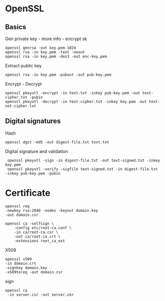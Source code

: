 # OpenSSL
## Basics
Gen private key - more info - encrypt sk
```
openssl genrsa -out key.pem 1024
openssl rsa -in key.pem -text -noout
openssl rsa -in key.pem -des3 -out enc-key.pem
```
Extract public key

```
openssl rsa -in key.pem -pubout -out pub-key.pem
```
Encrypt - Decrypt
```
openssl pkeyutl -encrypt -in text.txt -inkey pub-key.pem -out text-cipher.txt -pubin
openssl pkeyutl -decrypt -in text-cipher.txt -inkey key.pem -out text-not-cipher.txt
```
## Digital signatures
Hash
```
openssl dgst -md5 -out digest-file.txt text.txt
```
Digital signature and validation
```
 openssl pkeyutl -sign -in digest-file.txt -out text-signed.txt -inkey key.pem
 openssl pkeyutl -verify -sigfile text-signed.txt -in digest-file.txt -inkey pub-key.pem -pubin
```

# Certificate

```
openssl req
-newkey rsa:2048 -nodes -keyout domain.key
-out domain.csr

openssl ca -selfsign \
    -config etc/root-ca.conf \
    -in ca/root-ca.csr \
    -out ca/root-ca.crt \
    -extensions root_ca_ext
```
X509
```
openssl x509
-in domain.crt
-signkey domain.key
-x509toreq -out domain.csr
```
sign 
```
openssl ca 
 -in server.csr -out server.cer
```
```
```